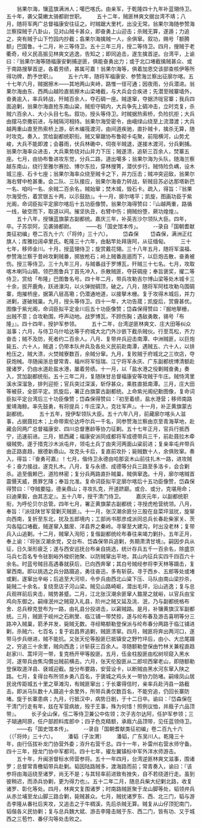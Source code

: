 <!-- { "loadSidebar": true } -->
　　翁果尔海，镶蓝旗满洲人；噶巴喀氏。由亲军，于乾隆四十九年补蓝翎侍卫。五十年，袭父莫嫩太骑都尉世职。
　　五十二年，贼匪林爽文据台湾不靖；八月，随将军两广总督福康安往征之。时贼踞大里杙，出没无常。翁果尔海随参赞海兰察探贼于八卦山，见对山贼卡甚众，即奋勇上山迎击；杀贼无算，遂遁；力追之，突有贼于山下竹园内抄截；翕果尔海擒贼一人，余俱窜。叙功，赐号「额腾额」巴国鲁。十二月，补三等侍卫。五十三年三月，授二等侍卫。四月，搜贼于老衢奇，经义民高振见林爽文逃逸，告知之；即同追击，遂生擒首逆。台湾平，上谕曰：『翁果尔海等随福康安剿捕逆匪，俱能奋勇出力；或于北口堵截擒贼甚众、或于南路搜拏首逆，各着劳绩，甚属可嘉！翁果尔海等，俱着加恩交该部查核伊等所得功牌，酌予世职』。
　　五十六年，随将军福康安、参赞海兰察出征廓尔喀。五十七年六月，贼据擦木——其地两山夹峙，路惟一径可通；因夜雨，分兵潜进。翁果尔海由东、西两山越险直抵擦木山梁堵截，与大兵会合疾进；先潜至贼寨墙外，奋勇逾入，率兵转战，歼贼百余人，夺石碉一座。贼遂窜，夺据济咙官寨；我兵四面追剿，翁果尔海直抢东南山粱，贼拒守碉内，大兵争先上碉冲击，立时克复，杀贼六百余人、大小头目七名。叙功，授头等侍卫。时贼据热索桥，负险抗拒；大兵由摆马奈撒前进，与贼隔河相持。翁果尔海受密令，由峨绿山绕至上流潜渡；大兵越两重山直至热索桥上游，斫木编筏渡河，由间道疾驰，直扑贼卡，擒杀无算，随时攻克。奏入，赏给副都统职衔。贼又窜踞协布鲁砌卡屯聚，前阻横河，山势尤峻，大兵不能即渡；会暮雨，伏兵林磡中，伺夜半贼退，遂接木渡河，分兵剿捕。翁果尔海率众进击，大兵乘势绕对山并力下压；贼遂溃，追斩三百余人，焚寨五座。七月，由协布鲁进攻东觉，分兵二路，道出噶多；翁果尔海为头队，随海兰察越东南山，绕行至雅尔赛拉、博尔东拉，穿林搜箐，潜伏步行。贼恃险负嵎，设木城三座、石卡七座；翁果尔海率众绕至贼卡之下，并力压击；贼冲突迎敌，翁果尔海右臂中枪甚重。会二队、三队接应，翁果尔海奋力转战，斩贼目苏必达那塔新巴一名、咱吗一名、余贼二百余名，贼始窜；焚木城，毁石卡。疏入，得旨：『翁果尔海受伤，着赏银五十两，以示鼓励』。十一月，廓尔喀平；凯旋，图画功臣于紫光阁，命词臣拟平定廓尔喀后十五功臣像赞。翁果尔海得赞曰：『山越两重，路循一线，破空而下，取道以间。摧坚执丑，右臂中伤；拥贼纷堕，厥功煌煌』。
　　五十八年，授镶蓝旗蒙古副都统。嘉庆三年，补英吉沙尔领队大臣。四年，卒。子苏崇阿，见袭骑都尉。
　　——右「国史馆本传」。
　　--录自「国朝耆献类征初编」卷二百九十六（「将帅」三十六）。
　　岱森保
　　岱森保，满洲正红旗人；库雅拉阔卓里氏。乾隆三十六年，由黏竿处拜唐阿，从征缅甸。
　　三十七年，移师金川。十月，授蓝翎侍卫；旋赏戴花翎。三十八年五月，随将军温福、参赞海兰察于昔岭攻剿贼番，掷放枪石；岭上贼番迤逦而下，以巨炮击散，奋勇被伤。授三等侍卫。三十九年三月，与贼番战于罗博瓦，歼贼三十七名。七月，攻取喀木喇玛山碉，领巴图鲁兵丁首先冲入，杀散贼匪，夺获碉座；奉旨褒奖，擢二等侍卫，赏给「布隆」巴图鲁名号。四十年二月，带兵攻勒吉尔博山梁等处木城卡三十余，拔开鹿角，跃进濠沟，以火弹抛碉顶，破之。八月，随将军阿桂攻勒乌围碉寨，炮摧桥座，据第八层高墈；仍潜通地道，以接拏木栅。复于攻得木城后，并力进剿，遂破贼巢。九月，授头等侍卫。四十一年，大功告蒇；凯旋后，赏齎甚优。图像于紫光阁，命词臣拟平定金川后五十功臣像赞；岱森保得赞曰：『掘地拏栅，出贼不意；合攻勒围，呼声动地。战罗博瓦，不顾伤胸；遇敌勇敢，锡号「布隆」』。四十四年，授护军参领。
　　五十二年，台湾逆匪林爽文、庄大田等纠众滋事；六月，与侍卫乌什哈达等于府城大北门外沙嵌下截杀贼伙。行至茑松，齐力奋击；贼不及防，死者约二百余人。八月、复带弁兵迎击南潭、中洲贼匪，以巨炮毙五、六十人，贼退；仍带本队弁兵及各处义民前赴南潭，遇贼五、六十人，以排枪压之，贼大溃，火焚贼寮数百，余贼分窜。九月，复败贼于府城北之三坎店，夺获炮械。寻随闽浙总督常青、福州将军恒瑞、江宁将军永庆、广东副都统博清额赴援诸罗，仍由水道赴盐水港，屡着劳绩。十一月，以「盐水港之役剿贼奋勇」奏入，赏加副都统衔。五十三年二月，复随陕甘总督福康安等攻贼于牛庄。贼恃湾里溪水深溜急，排列迎拒；官兵突过深溪，斩俘甚众，乘胜直抵南潭。三月，庄大田等被获，全部平定。凯旋后，署正白旗蒙古副都统。上命紫光阁纪勳图像，复命词臣拟平定台湾后三十功臣像赞；岱森保得赞曰：『初至着绩，盐水港营；移师南路爰靖海鲸。率先鼓勇，有将提兵；牛庄深入，克壮军声』。十一月，补正黄旗蒙古副都统。
　　五十五年，授伊犁领队大臣。五十六年八月，前藏廓尔喀头人滋事，占据聂拉木；上命带索伦达呼尔兵一千名，同参赞海兰察由京至青海草地，赴藏会同两广总督福康安、四川总督惠龄等协力征剿。五十七年正月，官兵行抵西宁，迅速前进。三月，抵西藏；福康安派同成都将军成德带兵三千，前赴聂拉木牵缀贼势。遂于措克沙木派屯弁，领屯土兵丁由夹河两面山粱前进；复亲率屯弁带兵由正路直趋，据德新鼎山。攻克头卡后，复直前攻扑；毙贼数十人，余俱败窜。奏入，得旨：『奋勇可嘉』！七月，偕侍卫永德由哈那衮木山前往扎木一路，进攻贼卡；奋力接战，遂克扎木。八月，复与永德、成德等分兵三路至多洛卡，会合剿杀。追至俄赖巴，道险林密；复分兵两路直扑贼巢，贼俱窜逸。十月，廓尔喀贼首震慑天威，畏罪乞降；奉旨允准。复命词臣拟平定廓尔喀后十五功臣像赞，岱森保得赞曰：『夺贼要隘，德亲鼎山；寻攻扎克，开道跻巅。或合、或分，克堪用命；曰迪果毅，由其志定』。五十八年，授干清门侍卫。
　　嘉庆元年，以副都统职衔，为呼伦贝尔总管。四年七月，署正黄旗蒙古副都统；寻授虎枪营统领。八月，奉旨：『派往陕甘军营剿灭贼匪』。十一月，张汉潮余匪分三股在韭菜坪滋扰，旋窜向西南，复折至东北，扰及五郎境内；工部尚书那彦成派同总兵长春赴柴家关、茨沟各隘口堵截，贼遂窜入盩厔、洋县界之秦岭。寻窜至大建沟，时出没老林；复带兵入山追剿。十二月，贼窜入洵阳；复偕副都统纶布春往来竭力剿扑。五年正月，奉上谕：『将张汉潮余党，交台布、岱森保带兵追剿，务期肃清甘境』。嗣因步兵从征，日久渐形疲乏；遂与西安巡抚台布亲自挑选，统计存兵五千一百余名，除盛京马兵七百名专令驻劄峪外梭织驰聚、以防贼窜出平地，其山内征兵实四千四百六十余名。时蓝号贼目高遇春就获后，已向西奔窜；其白号贼经参将李天林等蹑击，复窜西南。即以挑选之兵分路蹑追，勇往奋迅，多有斩获。寻于西乡、五郎等处或堵或剿，遂窜出辛峪；后追至大河坝，令步兵由西北山粱下压、马队由南山梁抄杀，毙贼二十余名，复绕至店子河山梁。贼见山路崎岖，潜出毛坪，沿山逃逸；复与总兵观祥前后夹击，贼势甚蹙。二月，江北张汉潮余匪窜人盩厔之就峪，以官兵由宝鸡向东御之。嗣缘泯州之贼窥入礼县，阶州之贼又延及洮、泯，乃与副都统格布舍、总兵穆克登布为一路，由礼县分投进击，以窘贼路。是月，补镶黄旗汉军副都统。三月，贼匪于岘州之石刷里、临江铺一带焚掠，遂与纶布春及游击喜明等分三路冲入贼巢，箭矛并发，毙贼无数。寻经略额勒登保派与纶布春分两路于临江铺进剿，杀贼六、七百名；复于宕昌界追剿，贼匪溃窜。四月，贼匪将奔出两河口，遂带马步兵继进，贼不能抗。又张天伦等股匪巳抵镇安之野竹坪后，由小、大岔尾蹑之，穷追三十余里，贼向西逸；计斩获三百余人。寻随额勒登保由竹林关兼程直趋赵家川、蒿坪河一带，复克杨开甲等股匪。五月，伍金柱股匪由松树坝窥入黑水河，遂带兵由焦沟儹出贼前横击。六月，张天伦股匪从二郎坝西窜老山，即随额勒登保取道洋县、褎城迎截。旋分布要路，安营设卡，以断贼由黑水河东窜入陕之路。七月，复得台布所领乡勇八百名，于褒城之鸡头关一带协力防堵。嗣缘凤山居民讹传距城五十里之草滩沟，有贼匪窜出；于长寨得信时，亲率兵赴沔县一路截击。即派马队数十人蹑追十余里外，所带兵勇仅数百名，不能穷追，仍回长寨防堵。旋于长寨患病；九月，行抵汉中，病势日剧，于十二日卒。谕曰：『岱森保在干清门行走有年，兹在军营病故，殁于王事，殊为何惜！照例议恤，并廕子六品顶带』。
　　长子全山保，任二等侍卫兼公中佐领；次子吉尔达阿，任护军参领；三子瑚通阿原，任户部颜料库郎中；四子色克精额，承廕六品顶带，见任蓝领侍卫。
　　——右「国史馆本传」。
　　--录自「国朝耆献类征初编」卷二百九十六（（「将帅」三十六）。
　　潘韬（子汝渭）
　　潘韬，广东吴川人。乾隆三十年，由行伍拔补龙门协营外委；洊升右营千总。四十一年，补雷州右营水师守备。四十三年，授龙门协中军都司。四十七年，擢左翼镇标中军外洋水师游击。
　　五十年，升闽浙督标水师营参将。五十一年四月，台湾逆匪林爽文滋事，围诸罗；总督常青檄韬带兵赴剿。韬因陆路贼多，渡海路而前；常青奏入，谕曰：『该参将由海运绕至诸罗，尚无不是；与其轻率前进致有挫失，自不若绕道行走。虽到彼稍迟，而添兵协剿，更为得力也』。五十二年二月，随总兵柴大纪剿北路，收复诸罗、彰化等处。四月，林爽文复围诸罗；时南路贼匪聚于龙山脚等处，韬领弁兵从赤兰埔至龙山脚三路合剿，毙贼甚众。七月，贼扰诸罗东、西、北三门，韬与游击李隆从番社后夹攻，又追击之于牛椆溪，先后杀贼无算。贼复从山仔顶犯南门，韬偕各义民协剿；复与总兵魏大斌、游击李隆击贼于东、西二门，皆有功、又于城西之三苞竹、番仔沟等处击败之。
